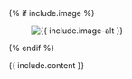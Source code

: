 <div class="uk-grid">
    <div class="box uk-width-1-3@m uk-width-1-1@s uk-width-1-3@l ">
    {% if include.image %}
      <figure class="uk-overlay uk-overlay-hover">
        <img class="uk-overlay-spin" src="/static/images/{{ include.image }}" alt="{{ include.image-alt }}">
        <a class="uk-position-cover" href="{{ include.anchor }}" target="_blank"></a>
      </figure>
    {% endif %}
    </div>
    <div class="box uk-width-2-3@m uk-width-1-1@s uk-width-2-3@l" style="padding-right:20px;">
        <p>{{ include.content }}</p>
    </div>
</div>